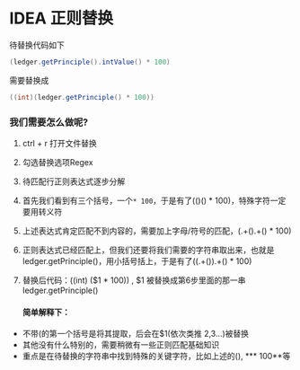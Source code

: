 # IDEA 正则替换

待替换代码如下

```java
(ledger.getPrinciple().intValue() * 100)
```

需要替换成

```java
((int)(ledger.getPrinciple() * 100))
```

### 我们需要怎么做呢?

1. ctrl + r 打开文件替换

2. 勾选替换选项Regex

3. 待匹配行正则表达式逐步分解

4. 首先我们看到有三个括号，一个`* 100`，于是有了\(\(\)\(\) \* 100\)，特殊字符一定要用转义符

5. 上述表达式肯定匹配不到内容的，需要加上字母/符号的匹配，\(.+\(\).+\(\) \* 100\)

6. 正则表达式已经匹配上，但我们还要将我们需要的字符串取出来，也就是ledger.getPrinciple()，用小括号括上，于是有了\((.+\(\)).+\(\) \* 100\)

7. 替换后代码：((int) ($1 * 100)) , $1 被替换成第6步里面的那一串ledger.getPrinciple()

   #### 简单解释下：

- 不带\(的第一个括号是将其提取，后会在$1(依次类推 $2,$3…)被替换
-  其他没有什么特别的，需要稍微有一些正则匹配基础知识
- 重点是在待替换的字符串中找到特殊的关键字符，比如上述的(), *** 100**等